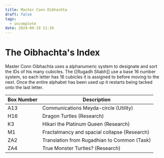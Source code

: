```yaml
---
title: Master Conn Oibhachta
draft: false
tags:
  - incomplete
date: 2024-09-19 11:34
---
```


# The Oibhachta's Index
Master Conn Oibhachta uses a alphanumeric system to designate and sort the IDs of his many cubicles. The [[Rugadh Sliabh]] use a base 16 number system, so each letter has 16 cubicles it is assigned to before moving to the next. Once the entire alphabet has been used up it restarts being tacked onto the last letter.

| Box Number | Description                                  |
| ---------- | -------------------------------------------- |
| A13        | Communications Meyda-circle (Utility)        |
| H16        | Dragon Turtles (Research)                    |
| K3         | Hikari the Platinum Queen (Research)         |
| M1         | Fractalmancy and spacial collapse (Research) |
| ZA2        | Translation from Rugadhian to Common (Task)  |
| ZA4        | True Monster Turtles? (Research)             |
